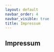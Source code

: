 ```yaml
---
layout: default
navbar_order: 4
navbar_visible: true
title: Impressum
---
```


## <i class="fa-solid fa-section"></i> Impressum

